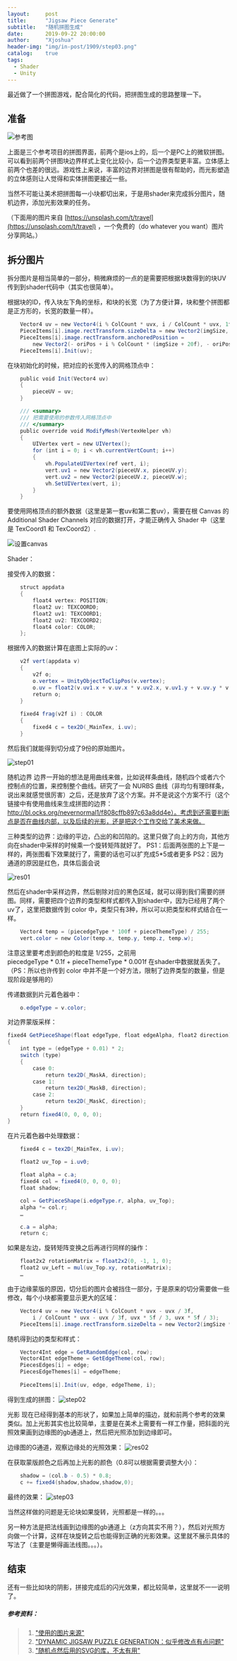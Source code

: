 ```yaml
---
layout:     post
title:      "Jigsaw Piece Generate"
subtitle:   "随机拼图生成"
date:       2019-09-22 20:00:00
author:     "Xjoshua"
header-img: "img/in-post/1909/step03.png"
catalog: 	true
tags:
  - Shader
  - Unity
---
```



最近做了一个拼图游戏，配合简化的代码，把拼图生成的思路整理一下。

## 准备

![参考图](https://raw.githubusercontent.com/XJoshua/XJoshua.github.io/master/img/in-post/1909/jigsawSample.jpg)

上面是三个参考项目的拼图界面，前两个是ios上的，后一个是PC上的微软拼图。可以看到前两个拼图块边界样式上变化比较小，后一个边界类型更丰富。立体感上前两个也差的很远。游戏性上来说，丰富的边界对拼图是很有帮助的，而光影塑造的立体感则让人觉得和实体拼图更接近一些。

当然不可能让美术把拼图每一小块都切出来，于是用shader来完成拆分图片，随机边界，添加光影效果的任务。

（下面用的图片来自 [https://unsplash.com/t/travel](https://unsplash.com/t/travel) ，一个免费的（do whatever you want）图片分享网站。）

## 拆分图片 

拆分图片是相当简单的一部分，稍微麻烦的一点的是需要把根据块数得到的块UV传到到shader代码中（其实也很简单）。

根据块的ID，传入块左下角的坐标，和块的长宽（为了方便计算，块和整个拼图都是正方形的，长宽的数量一样）。

```csharp
	Vector4 uv = new Vector4(i % ColCount * uvx, i / ColCount * uvx, 1f / ColCount, 1f / ColCount);
	PieceItems[i].image.rectTransform.sizeDelta = new Vector2(imgSize, imgSize);
	PieceItems[i].image.rectTransform.anchoredPosition = 
	    new Vector2(- oriPos + i % ColCount * (imgSize + 20f), - oriPos + i / ColCount * (imgSize + 20f));
	PieceItems[i].Init(uv);
```

在块初始化的时候，把对应的长宽传入的网格顶点中：

```csharp
    public void Init(Vector4 uv)
    {
        pieceUV = uv;
    }

    /// <summary>
    /// 把需要使用的参数传入网格顶点中
    /// </summary>
    public override void ModifyMesh(VertexHelper vh)
    {
        UIVertex vert = new UIVertex();
        for (int i = 0; i < vh.currentVertCount; i++)
        {
            vh.PopulateUIVertex(ref vert, i);
            vert.uv1 = new Vector2(pieceUV.x, pieceUV.y);
            vert.uv2 = new Vector2(pieceUV.z, pieceUV.w);
            vh.SetUIVertex(vert, i);
        }
    }
```

要使用网格顶点的额外数据（这里是第一套uv和第二套uv），需要在根 Canvas 的 Additional Shader Channels 对应的数据打开，才能正确传入 Shader 中（这里是 TexCoord1 和 TexCoord2）.

![设置canvas](https://raw.githubusercontent.com/XJoshua/XJoshua.github.io/master/img/in-post/1909/unity01.png)

Shader：

接受传入的数据：
```csharp
	struct appdata
	{
	    float4 vertex: POSITION;
	    float2 uv: TEXCOORD0;
	    float2 uv1: TEXCOORD1;
	    float2 uv2: TEXCOORD2;
	    float4 color: COLOR;
	};
```

根据传入的数据计算在底图上实际的uv：
```csharp
	v2f vert(appdata v)
	{
	    v2f o;
	    o.vertex = UnityObjectToClipPos(v.vertex);
	    o.uv = float2(v.uv1.x + v.uv.x * v.uv2.x, v.uv1.y + v.uv.y * v.uv2.y);
	    return o;
	}
	
	fixed4 frag(v2f i) : COLOR
	{
	    fixed4 c = tex2D(_MainTex, i.uv);
	}
```

然后我们就能得到切分成了9份的原始图片。

![step01](https://raw.githubusercontent.com/XJoshua/XJoshua.github.io/master/img/in-post/1909/step01.png)

随机边界
边界一开始的想法是用曲线来做，比如说样条曲线，随机四个或者六个控制点的位置，来控制整个曲线。研究了一会 NURBS 曲线（非均匀有理B样条，说出来就感觉很厉害）之后，还是放弃了这个方案。并不是说这个方案不行（这个链接中有使用曲线来生成拼图的边界：http://bl.ocks.org/nevernormal1/f808cffb897c63a8dd4e）。考虑到还需要判断点是否在曲线内部，以及后续的光影，还是把这个工作交给了美术来做。

三种类型的边界：边缘的平边，凸出的和凹陷的。这里只做了向上的方向，其他方向在shader中采样的时候乘一个旋转矩阵就好了。
	PS1：后面两张图的上下是一样的，两张图看下效果就行了，需要的话也可以扩充成5*5或者更多
	PS2：因为通道的原因是红色，具体后面会说

![res01](https://raw.githubusercontent.com/XJoshua/XJoshua.github.io/master/img/in-post/1909/res01.jpg)

然后在shader中采样边界，然后剔除对应的黑色区域，就可以得到我们需要的拼图。同样，需要把四个边界的类型和样式都传入到shader中，因为已经用了两个uv了，这里把数据传到 color 中，类型只有3种，所以可以把类型和样式结合在一样。

```csharp
	Vector4 temp = (piecedgeType * 100f + pieceThemeType) / 255;
	vert.color = new Color(temp.x, temp.y, temp.z, temp.w);
```

注意这里要考虑到颜色的粒度是 1/255，之前用 piecedgeType * 0.1f + pieceThemeType * 0.001f 在shader中数据就丢失了。（PS：所以也许传到 color 中并不是一个好方法，限制了边界类型的数量，但是现阶段是够用的）

传递数据到片元着色器中：
```csharp
    o.edgeType = v.color;
```

对边界蒙版采样：
```csharp
fixed4 GetPieceShape(float edgeType, float edgeAlpha, float2 direction)
{
    int type = (edgeType + 0.01) * 2;
    switch (type)
    {
        case 0:
            return tex2D(_MaskA, direction);
        case 1:
            return tex2D(_MaskB, direction);
        case 2:
            return tex2D(_MaskC, direction);
    }
    return fixed4(0, 0, 0, 0);
}
```

在片元着色器中处理数据：
```csharp
    fixed4 c = tex2D(_MainTex, i.uv);

    float2 uv_Top = i.uv0;
    
    float alpha = c.a;
    fixed4 col = fixed4(0, 0, 0, 0);
    float shadow;

    col = GetPieceShape(i.edgeType.r, alpha, uv_Top);
    alpha *= col.r;
    …

    c.a = alpha;
    return c;
```

如果是左边，旋转矩阵变换之后再进行同样的操作：
```csharp
	float2x2 rotationMatrix = float2x2(0, -1, 1, 0);
	float2 uv_Left = mul(uv_Top.xy, rotationMatrix);
	…
```

由于边缘蒙版的原因，切分后的图片会被挡住一部分，于是原来的切分需要做一些修改，每个小块都需要显示更大的区域：
```csharp
	Vector4 uv = new Vector4(i % ColCount * uvx - uvx / 3f,
	    i / ColCount * uvx - uvx / 3f, uvx * 5f / 3, uvx * 5f / 3);
	PieceItems[i].image.rectTransform.sizeDelta = new Vector2(imgSize * 5f / 3, imgSize * 5f / 3);
```

随机得到边的类型和样式：
```csharp
	Vector4Int edge = GetRandomEdge(col, row);
	Vector4Int edgeTheme = GetEdgeTheme(col, row);
	PiecesEdges[i] = edge;
	PiecesEdgeThemes[i] = edgeTheme;
	
	PieceItems[i].Init(uv, edge, edgeTheme, i);
```

得到生成的拼图：
![step02](https://raw.githubusercontent.com/XJoshua/XJoshua.github.io/master/img/in-post/1909/step02.png)

光影
现在已经得到基本的形状了，如果加上简单的描边，就和前两个参考的效果类似。加上光影其实也比较简单，主要是在美术上需要有一样工作量，把斜面的光照效果画到边缘图的gb通道上，然后把光照添加到边缘即可。

边缘图的G通道，观察边缘处的光照效果：
![res02](https://raw.githubusercontent.com/XJoshua/XJoshua.github.io/master/img/in-post/1909/res02-r.jpg)

在获取蒙版颜色之后再加上光影的颜色（0.8可以根据需要调整大小）：
```csharp
	shadow = (col.b - 0.5) * 0.8;
	c += fixed4(shadow,shadow,shadow,0);
```

最终的效果：
![step03](https://raw.githubusercontent.com/XJoshua/XJoshua.github.io/master/img/in-post/1909/step03.png)

当然这样做的问题是无论块如果旋转，光照都是一样的。。。

另一种方法是把法线画到边缘图的gb通道上（z方向其实不用？），然后对光照方向做一个计算，这样在块旋转之后也能得到正确的光影效果。这里就不展示具体的写法了（主要是懒得画法线图。。。）。

## 结束
还有一些比如块的阴影，拼接完成后的闪光效果，都比较简单，这里就不一一说明了。

##### 参考资料：

> 1. ["使用的图片来源"](https://unsplash.com/photos/DGOI_BlPdC4)
> 2. ["DYNAMIC JIGSAW PUZZLE GENERATION：似乎修改点有点问题"](http://stephenhadadream.com/?p=865)
> 3. ["随机点然后用的SVG的库，不太有用"](http://bl.ocks.org/nevernormal1/f808cffb897c63a8dd4e)


